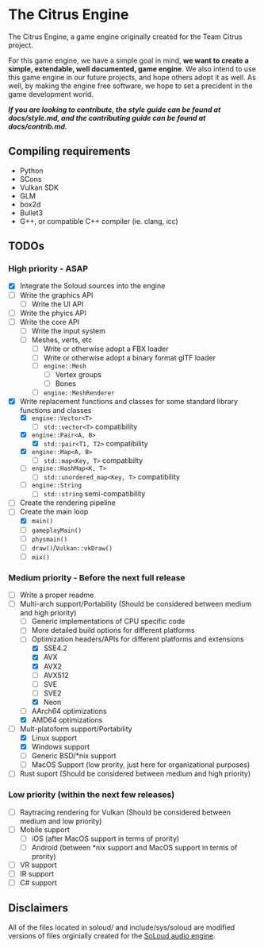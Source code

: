 # The Citrus Engine

The Citrus Engine, a game engine originally created for the Team Citrus project.

For this game engine, we have a simple goal in mind, **we want to create a simple, extendable, well documented, game engine**.
We also intend to use this game engine in our future projects, and hope others adopt it as well.
As well, by making the engine free software, we hope to set a precident in the game development world.

***If you are looking to contribute, the style guide can be found at docs/style.md, and the contributing guide can be found at docs/contrib.md.***

## Compiling requirements

- Python
- SCons
- Vulkan SDK
- GLM
- box2d
- Bullet3
- G++, or compatible C++ compiler (ie. clang, icc)

## TODOs

### High priority - ASAP

- [x] Integrate the Soloud sources into the engine
- [ ] Write the graphics API
  - [ ] Write the UI API
- [ ] Write the phyics API
- [ ] Write the core API
  - [ ] Write the input system
  - [ ] Meshes, verts, etc
    - [ ] Write or otherwise adopt a FBX loader
    - [ ] Write or otherwise adopt a binary format glTF loader
    - [ ] `engine::Mesh`
      - [ ] Vertex groups
      - [ ] Bones
    - [ ] `engine::MeshRenderer`
- [x] Write replacement functions and classes for some standard library functions and classes
  - [x] `engine::Vector<T>`
    - [ ] `std::vector<T>` compatibility
  - [x] `engine::Pair<A, B>`
    - [x] `std::pair<T1, T2>` compatibility
  - [x] `engine::Map<A, B>`
    - [ ] `std::map<Key, T>` compatibilty
  - [ ] `engine::HashMap<K, T>`
    - [ ] `std::unordered_map<Key, T>` compatibility
  - [ ] `engine::String`
    - [ ] `std::string` semi-compatibility
- [ ] Create the rendering pipeline
- [ ] Create the main loop
  - [x] `main()`
  - [ ] `gameplayMain()`
  - [ ] `physmain()`
  - [ ] `draw()`/`Vulkan::vkDraw()`
  - [ ] `mix()`

### Medium priority - Before the next full release

- [ ] Write a proper readme
- [ ] Multi-arch support/Portability (Should be considered between medium and high priority)
  - [ ] Generic implementations of CPU specific code
  - [ ] More detailed build options for different platforms
  - [ ] Optimization headers/APIs for different platforms and extensions
    - [x] SSE4.2
    - [x] AVX
    - [x] AVX2
    - [ ] AVX512
    - [ ] SVE
    - [ ] SVE2
    - [x] Neon
  - [ ] AArch64 optimizations
  - [x] AMD64 optimizations
- [ ] Mult-platoform support/Portability
  - [x] Linux support
  - [x] Windows support
  - [ ] Generic BSD/*nix support
  - [ ] MacOS Support (low prority, just here for organizational purposes)
- [ ] Rust suport (Should be considered between medium and high priority)

### Low priority (within the next few releases)

- [ ] Raytracing rendering for Vulkan (Should be considered between medium and low priority)
- [ ] Mobile support
  - [ ] iOS (after MacOS support in terms of prority)
  - [ ] Android (between *nix support and MacOS support in terms of prority)
- [ ] VR support
- [ ] IR support
- [ ] C# support

## Disclaimers

All of the files located in soloud/ and include/sys/soloud are modified versions of files orginially created for the [SoLoud audio engine](https://github.com/jarikomppa/soloud).
